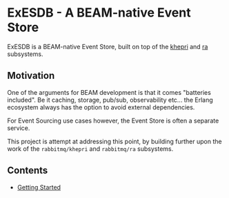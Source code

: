 # ExESDB - A BEAM-native Event Store

ExESDB is a BEAM-native Event Store, built on top of the [khepri](https://github.com/rabbitmq/khepri) and [ra](https://github.com/rabbitmq/ra) subsystems.

## Motivation

One of the arguments for BEAM development is that it comes "batteries included". Be it caching, storage, pub/sub, observability etc... the Erlang ecosystem always has the option to avoid external dependencies.

For Event Sourcing use cases however, the Event Store is often a separate service.

This project is attempt at addressing this point, by building further upon the work of the `rabbitmq/khepri` and `rabbitmq/ra` subsystems.

## Contents

- [Getting Started](sysstem/guides/getting_started.md)
